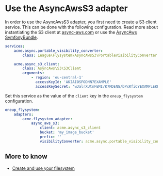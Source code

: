 # Use the AsyncAwsS3 adapter

In order to use the AsyncAwsS3 adapter, you first need to create a S3 client service.
This can be done with the following configuration. Read more about instantiating
the S3 client at [async-aws.com](https://async-aws.com/clients/) or use the
[AsyncAws SymfonyBundle](https://async-aws.com/integration/symfony-bundle.html).

```yml
services:
    acme.async.portable_visibility_converter:
        class: League\Flysystem\AsyncAwsS3\PortableVisibilityConverter

    acme.async_s3_client:
        class: AsyncAws\S3\S3Client
        arguments:
            - region: 'eu-central-1'
              accessKeyId: 'AKIAIOSFODNN7EXAMPLE'
              accessKeySecret: 'wJalrXUtnFEMI/K7MDENG/bPxRfiCYEXAMPLEKEY'
```

Set this service as the value of the `client` key in the `oneup_flysystem` configuration.

```yml
oneup_flysystem:
    adapters:
        acme.flysystem_adapter:
            async_aws_s3:
                client: acme.async_s3_client
                bucket: 'my_image_bucket'
                prefix: ''
                visibilityConverter: acme.async.portable_visibility_converter

```

## More to know

* [Create and use your filesystem](filesystem_create.md)
